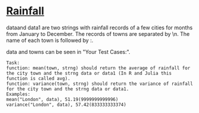 # [Rainfall](https://www.codewars.com/kata/56a32dd6e4f4748cc3000006)

dataand data1 are two strings with rainfall records of a few cities for months from January to December. The records of towns are separated by \n. The name of each town is followed by :.

data and towns can be seen in "Your Test Cases:".
```
Task:
function: mean(town, strng) should return the average of rainfall for the city town and the strng data or data1 (In R and Julia this function is called avg).
function: variance(town, strng) should return the variance of rainfall for the city town and the strng data or data1.
Examples:
mean("London", data), 51.19(9999999999996)
variance("London", data), 57.42(833333333374)
```
